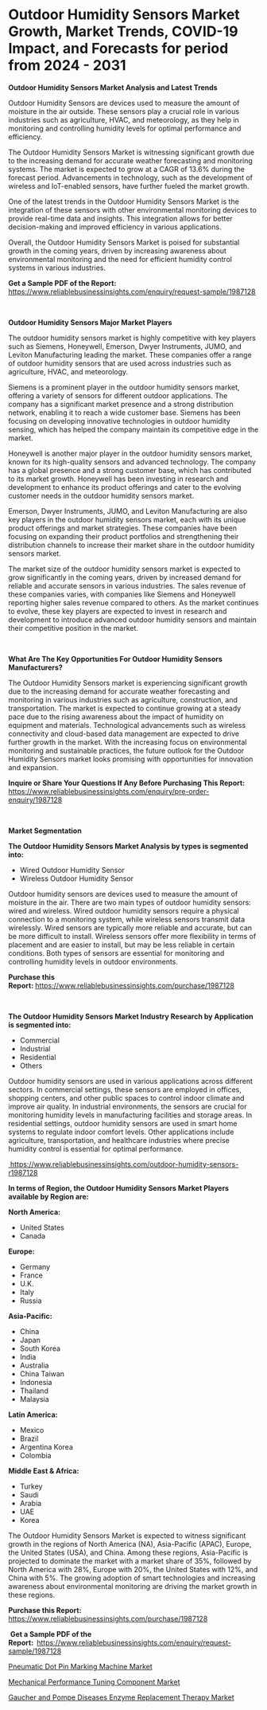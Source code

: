 <p><h1>Outdoor Humidity Sensors Market Growth, Market Trends, COVID-19 Impact, and Forecasts for period from 2024 - 2031</h1></p><p><strong>Outdoor Humidity Sensors Market Analysis and Latest Trends</strong></p>
<p><p>Outdoor Humidity Sensors are devices used to measure the amount of moisture in the air outside. These sensors play a crucial role in various industries such as agriculture, HVAC, and meteorology, as they help in monitoring and controlling humidity levels for optimal performance and efficiency.</p><p>The Outdoor Humidity Sensors Market is witnessing significant growth due to the increasing demand for accurate weather forecasting and monitoring systems. The market is expected to grow at a CAGR of 13.6% during the forecast period. Advancements in technology, such as the development of wireless and IoT-enabled sensors, have further fueled the market growth.</p><p>One of the latest trends in the Outdoor Humidity Sensors Market is the integration of these sensors with other environmental monitoring devices to provide real-time data and insights. This integration allows for better decision-making and improved efficiency in various applications.</p><p>Overall, the Outdoor Humidity Sensors Market is poised for substantial growth in the coming years, driven by increasing awareness about environmental monitoring and the need for efficient humidity control systems in various industries.</p></p>
<p><strong>Get a Sample PDF of the Report:&nbsp;</strong> <a href="https://www.reliablebusinessinsights.com/enquiry/request-sample/1987128">https://www.reliablebusinessinsights.com/enquiry/request-sample/1987128</a></p>
<p>&nbsp;</p>
<p><strong>Outdoor Humidity Sensors Major Market Players</strong></p>
<p><p>The outdoor humidity sensors market is highly competitive with key players such as Siemens, Honeywell, Emerson, Dwyer Instruments, JUMO, and Leviton Manufacturing leading the market. These companies offer a range of outdoor humidity sensors that are used across industries such as agriculture, HVAC, and meteorology.</p><p>Siemens is a prominent player in the outdoor humidity sensors market, offering a variety of sensors for different outdoor applications. The company has a significant market presence and a strong distribution network, enabling it to reach a wide customer base. Siemens has been focusing on developing innovative technologies in outdoor humidity sensing, which has helped the company maintain its competitive edge in the market.</p><p>Honeywell is another major player in the outdoor humidity sensors market, known for its high-quality sensors and advanced technology. The company has a global presence and a strong customer base, which has contributed to its market growth. Honeywell has been investing in research and development to enhance its product offerings and cater to the evolving customer needs in the outdoor humidity sensors market.</p><p>Emerson, Dwyer Instruments, JUMO, and Leviton Manufacturing are also key players in the outdoor humidity sensors market, each with its unique product offerings and market strategies. These companies have been focusing on expanding their product portfolios and strengthening their distribution channels to increase their market share in the outdoor humidity sensors market.</p><p>The market size of the outdoor humidity sensors market is expected to grow significantly in the coming years, driven by increased demand for reliable and accurate sensors in various industries. The sales revenue of these companies varies, with companies like Siemens and Honeywell reporting higher sales revenue compared to others. As the market continues to evolve, these key players are expected to invest in research and development to introduce advanced outdoor humidity sensors and maintain their competitive position in the market.</p></p>
<p>&nbsp;</p>
<p><strong>What Are The Key Opportunities For Outdoor Humidity Sensors Manufacturers?</strong></p>
<p><p>The Outdoor Humidity Sensors market is experiencing significant growth due to the increasing demand for accurate weather forecasting and monitoring in various industries such as agriculture, construction, and transportation. The market is expected to continue growing at a steady pace due to the rising awareness about the impact of humidity on equipment and materials. Technological advancements such as wireless connectivity and cloud-based data management are expected to drive further growth in the market. With the increasing focus on environmental monitoring and sustainable practices, the future outlook for the Outdoor Humidity Sensors market looks promising with opportunities for innovation and expansion.</p></p>
<p><strong>Inquire or Share Your Questions If Any Before Purchasing This Report:</strong> <a href="https://www.reliablebusinessinsights.com/enquiry/pre-order-enquiry/1987128">https://www.reliablebusinessinsights.com/enquiry/pre-order-enquiry/1987128</a></p>
<p>&nbsp;</p>
<p><strong>Market Segmentation</strong></p>
<p><strong>The Outdoor Humidity Sensors Market Analysis by types is segmented into:</strong></p>
<p><ul><li>Wired Outdoor Humidity Sensor</li><li>Wireless Outdoor Humidity Sensor</li></ul></p>
<p><p>Outdoor humidity sensors are devices used to measure the amount of moisture in the air. There are two main types of outdoor humidity sensors: wired and wireless. Wired outdoor humidity sensors require a physical connection to a monitoring system, while wireless sensors transmit data wirelessly. Wired sensors are typically more reliable and accurate, but can be more difficult to install. Wireless sensors offer more flexibility in terms of placement and are easier to install, but may be less reliable in certain conditions. Both types of sensors are essential for monitoring and controlling humidity levels in outdoor environments.</p></p>
<p><strong>Purchase this Report:&nbsp;</strong><a href="https://www.reliablebusinessinsights.com/purchase/1987128">https://www.reliablebusinessinsights.com/purchase/1987128</a></p>
<p>&nbsp;</p>
<p><strong>The Outdoor Humidity Sensors Market Industry Research by Application is segmented into:</strong></p>
<p><ul><li>Commercial</li><li>Industrial</li><li>Residential</li><li>Others</li></ul></p>
<p><p>Outdoor humidity sensors are used in various applications across different sectors. In commercial settings, these sensors are employed in offices, shopping centers, and other public spaces to control indoor climate and improve air quality. In industrial environments, the sensors are crucial for monitoring humidity levels in manufacturing facilities and storage areas. In residential settings, outdoor humidity sensors are used in smart home systems to regulate indoor comfort levels. Other applications include agriculture, transportation, and healthcare industries where precise humidity control is essential for optimal performance.</p></p>
<p><a href="https://www.reliablebusinessinsights.com/outdoor-humidity-sensors-r1987128">&nbsp;https://www.reliablebusinessinsights.com/outdoor-humidity-sensors-r1987128</a></p>
<p><strong>In terms of Region, the Outdoor Humidity Sensors Market Players available by Region are:</strong></p>
<p>
    <p> <strong> North America: </strong>
        <ul>
            <li>United States</li>
            <li>Canada</li>
        </ul>
        </p> 
    <p> <strong> Europe: </strong>
        <ul>
            <li>Germany</li>
            <li>France</li>
            <li>U.K.</li>
            <li>Italy</li>
            <li>Russia</li>
        </ul>
        </p> 
    <p> <strong> Asia-Pacific: </strong>
        <ul>
            <li>China</li>
            <li>Japan</li>
            <li>South Korea</li>
            <li>India</li>
            <li>Australia</li>
            <li>China Taiwan</li>
            <li>Indonesia</li>
            <li>Thailand</li>
            <li>Malaysia</li>
        </ul>
        </p> 
    <p> <strong> Latin America: </strong>
        <ul>
            <li>Mexico</li>
            <li>Brazil</li>
            <li>Argentina Korea</li>
            <li>Colombia</li>
        </ul>
        </p> 
    <p> <strong> Middle East & Africa: </strong>
        <ul>
            <li>Turkey</li>
            <li>Saudi</li>
            <li>Arabia</li>
            <li>UAE</li>
            <li>Korea</li>
        </ul>
    </p>
    </p>
<p><p>The Outdoor Humidity Sensors Market is expected to witness significant growth in the regions of North America (NA), Asia-Pacific (APAC), Europe, the United States (USA), and China. Among these regions, Asia-Pacific is projected to dominate the market with a market share of 35%, followed by North America with 28%, Europe with 20%, the United States with 12%, and China with 5%. The growing adoption of smart technologies and increasing awareness about environmental monitoring are driving the market growth in these regions.</p></p>
<p><strong>Purchase this Report: </strong><a href="https://www.reliablebusinessinsights.com/purchase/1987128">https://www.reliablebusinessinsights.com/purchase/1987128</a></p>
<p>&nbsp;<strong>Get a Sample PDF of the Report:&nbsp;&nbsp;</strong><a href="https://www.reliablebusinessinsights.com/enquiry/request-sample/1987128">https://www.reliablebusinessinsights.com/enquiry/request-sample/1987128</a></p>
<p><strong></strong></p>
<p><p><a href="https://github.com/luckyshygirl/Market-Research-Report-List-5/blob/main/pneumatic-dot-pin-marking-machine-market.md">Pneumatic Dot Pin Marking Machine Market</a></p><p><a href="https://www.linkedin.com/pulse/mechanical-performance-tuning-componentnbspmarket-focuses-market-id1he">Mechanical Performance Tuning Component Market</a></p><p><a href="https://www.linkedin.com/pulse/gaucher-pompe-diseases-enzyme-replacement-therapy-market-size-zwc8e">Gaucher and Pompe Diseases Enzyme Replacement Therapy Market</a></p></p>